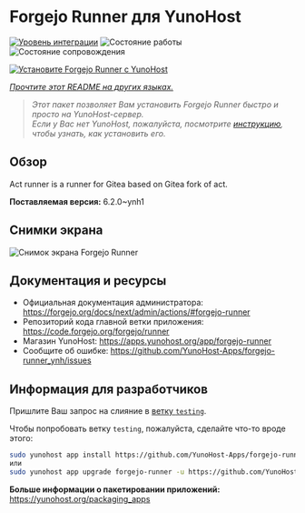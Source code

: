 <!--
Важно: этот README был автоматически сгенерирован <https://github.com/YunoHost/apps/tree/master/tools/readme_generator>
Он НЕ ДОЛЖЕН редактироваться вручную.
-->

# Forgejo Runner для YunoHost

[![Уровень интеграции](https://apps.yunohost.org/badge/integration/forgejo-runner)](https://ci-apps.yunohost.org/ci/apps/forgejo-runner/)
![Состояние работы](https://apps.yunohost.org/badge/state/forgejo-runner)
![Состояние сопровождения](https://apps.yunohost.org/badge/maintained/forgejo-runner)

[![Установите Forgejo Runner с YunoHost](https://install-app.yunohost.org/install-with-yunohost.svg)](https://install-app.yunohost.org/?app=forgejo-runner)

*[Прочтите этот README на других языках.](./ALL_README.md)*

> *Этот пакет позволяет Вам установить Forgejo Runner быстро и просто на YunoHost-сервер.*  
> *Если у Вас нет YunoHost, пожалуйста, посмотрите [инструкцию](https://yunohost.org/install), чтобы узнать, как установить его.*

## Обзор

Act runner is a runner for Gitea based on Gitea fork of act.

**Поставляемая версия:** 6.2.0~ynh1

## Снимки экрана

![Снимок экрана Forgejo Runner](./doc/screenshots/example.jpg)

## Документация и ресурсы

- Официальная документация администратора: <https://forgejo.org/docs/next/admin/actions/#forgejo-runner>
- Репозиторий кода главной ветки приложения: <https://code.forgejo.org/forgejo/runner>
- Магазин YunoHost: <https://apps.yunohost.org/app/forgejo-runner>
- Сообщите об ошибке: <https://github.com/YunoHost-Apps/forgejo-runner_ynh/issues>

## Информация для разработчиков

Пришлите Ваш запрос на слияние в [ветку `testing`](https://github.com/YunoHost-Apps/forgejo-runner_ynh/tree/testing).

Чтобы попробовать ветку `testing`, пожалуйста, сделайте что-то вроде этого:

```bash
sudo yunohost app install https://github.com/YunoHost-Apps/forgejo-runner_ynh/tree/testing --debug
или
sudo yunohost app upgrade forgejo-runner -u https://github.com/YunoHost-Apps/forgejo-runner_ynh/tree/testing --debug
```

**Больше информации о пакетировании приложений:** <https://yunohost.org/packaging_apps>
